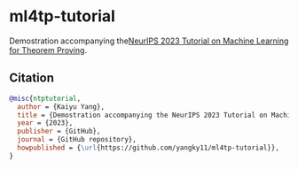 ml4tp-tutorial
==============

Demostration accompanying the[NeurIPS 2023 Tutorial on Machine Learning for Theorem Proving](https://machine-learning-for-theorem-proving.github.io/).


## Citation
```bibtex
@misc{ntptutorial,
  author = {Kaiyu Yang},
  title = {Demostration accompanying the NeurIPS 2023 Tutorial on Machine Learning for Theorem Proving},
  year = {2023},
  publisher = {GitHub},
  journal = {GitHub repository},
  howpublished = {\url{https://github.com/yangky11/ml4tp-tutorial}},
}
```